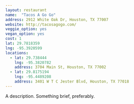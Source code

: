 ```yaml
---
layout: restaurant
name:  "Tacos A Go Go"
address: 2912 White Oak Dr, Houston, TX 77007
website: http://tacosagogo.com/
veggie_option: yes
vegan_option: yes
cost: 1
lat: 29.7818359
lng: -95.3920599
locations:
  - lat: 29.738444
    lng: -95.3820782
    address: 3704 Main St, Houston, TX 77002
  - lat: 29.8175194
    lng: -95.4489208
    address: 3401 W T C Jester Blvd, Houston, TX 77018
---
```


A description. Something brief, preferably.
